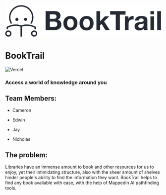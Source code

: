 ![BookTrail](/my-app/public/logo.png "BookTrail")

# BookTrail
![Vercel](https://therealsujitk-vercel-badge.vercel.app/?app=nwhacks-2024)

### Access a world of knowledge around you

## Team Members:

- Cameron

- Edwin

- Jay

- Nicholas

## The problem:

Libraries have an immense amount to book and other resources for us to enjoy, yet their intimidating structure, also with the sheer amount of shelves hinder people's ability to find the information they want. BookTrail helps to find any book avaliable with ease, with the help of Mappedin AI pathfinding tools.
